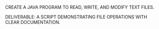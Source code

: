 CREATE A JAVA PROGRAM TO READ,
WRITE, AND MODIFY TEXT FILES.

DELIVERABLE: A SCRIPT
DEMONSTRATING FILE OPERATIONS
WITH CLEAR DOCUMENTATION.

